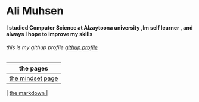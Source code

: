 # Ali Muhsen 
#### I studied Computer Science at Alzaytoona university ,Im self learner , and always I hope to improve my skills 
###### this is my githup profile [githup profile](https://github.com/aliwalid96)


| the pages       | 
| -----------     | 
| [the mindset page ](https://github.com/aliwalid96/reading-notes/blob/main/mindset.md)    | 

|   [the markdown  ](https://github.com/aliwalid96/reading-notes/blob/main/markDown.md)  |
